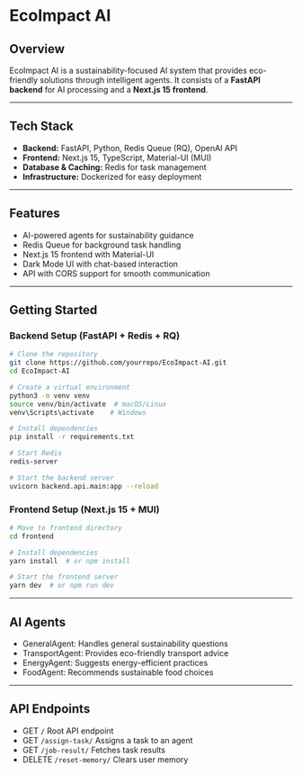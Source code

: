 # EcoImpact AI

## Overview

EcoImpact AI is a sustainability-focused AI system that provides eco-friendly solutions through intelligent agents. It consists of a **FastAPI backend** for AI processing and a **Next.js 15 frontend**.

---

## Tech Stack

- **Backend:** FastAPI, Python, Redis Queue (RQ), OpenAI API
- **Frontend:** Next.js 15, TypeScript, Material-UI (MUI)
- **Database & Caching:** Redis for task management
- **Infrastructure:** Dockerized for easy deployment

---

## Features

- AI-powered agents for sustainability guidance  
- Redis Queue for background task handling  
- Next.js 15 frontend with Material-UI  
- Dark Mode UI with chat-based interaction  
- API with CORS support for smooth communication  

---

## Getting Started

### Backend Setup (FastAPI + Redis + RQ)

```sh
# Clone the repository
git clone https://github.com/yourrepo/EcoImpact-AI.git
cd EcoImpact-AI

# Create a virtual environment
python3 -m venv venv
source venv/bin/activate  # macOS/Linux
venv\Scripts\activate    # Windows

# Install dependencies
pip install -r requirements.txt

# Start Redis
redis-server

# Start the backend server
uvicorn backend.api.main:app --reload
```

### Frontend Setup (Next.js 15 + MUI)
```sh
# Move to frontend directory
cd frontend

# Install dependencies
yarn install  # or npm install

# Start the frontend server
yarn dev  # or npm run dev
```

---

## AI Agents 

- GeneralAgent: Handles general sustainability questions  
- TransportAgent: Provides eco-friendly transport advice
- EnergyAgent: Suggests energy-efficient practices
- FoodAgent: Recommends sustainable food choices

---
## API Endpoints
- GET	`/`	Root API endpoint
- GET	`/assign-task/`	Assigns a task to an agent
- GET	`/job-result/`	Fetches task results
- DELETE	`/reset-memory/`	Clears user memory
